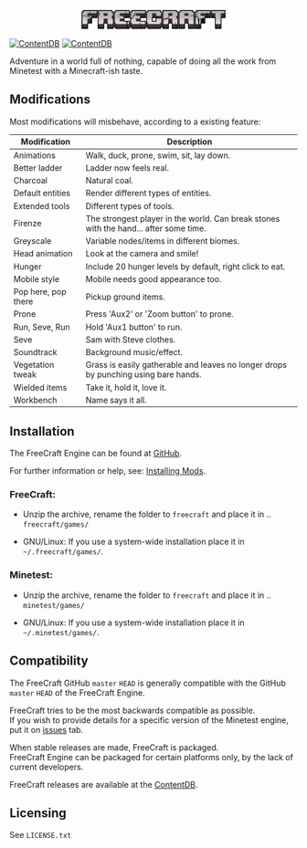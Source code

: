 <p align="center">
<img src="./.media/page_images/header.png" alt="FreeCraft logo" width="50%"/>
</p>

[![ContentDB](https://content.minetest.net/packages/KanuX/freecraft/shields/title/)](https://content.minetest.net/packages/KanuX/freecraft/)
[![ContentDB](https://content.minetest.net/packages/KanuX/freecraft/shields/downloads/)](https://content.minetest.net/packages/KanuX/freecraft/)

Adventure in a world full of nothing, capable of doing all the work from Minetest with a Minecraft-ish taste.

## Modifications

Most modifications will misbehave, according to a existing feature:

|   Modification        |   Description                                                                             |
|-----------------------|-------------------------------------------------------------------------------------------|
|   Animations          |   Walk, duck, prone, swim, sit, lay down.                                                 |
|   Better ladder       |   Ladder now feels real.                                                                  |
|   Charcoal            |   Natural coal.                                                                           |
|   Default entities    |   Render different types of entities.                                                     |
|   Extended tools      |   Different types of tools.                                                               |
|   Firenze             |   The strongest player in the world. Can break stones with the hand... after some time.   |
|   Greyscale           |   Variable nodes/items in different biomes.                                               |
|   Head animation      |   Look at the camera and smile!                                                           |
|   Hunger              |   Include 20 hunger levels by default, right click to eat.                                |
|   Mobile style        |   Mobile needs good appearance too.                                                       |
|   Pop here, pop there |   Pickup ground items.                                                                    |
|   Prone               |   Press 'Aux2' or 'Zoom button' to prone.                                                 |
|   Run, Seve, Run      |   Hold 'Aux1 button' to run.                                                              |
|   Seve                |   Sam with Steve clothes.                                                                 |
|   Soundtrack          |   Background music/effect.                                                                |
|   Vegetation tweak    |   Grass is easily gatherable and leaves no longer drops by punching using bare hands.     |
|   Wielded items       |   Take it, hold it, love it.                                                              |
|   Workbench           |   Name says it all.                                                                       |

## Installation

The FreeCraft Engine can be found at [GitHub](https://github.com/KanuX-14/fc-engine).

For further information or help, see: [Installing Mods](https://wiki.minetest.net/Installing_Mods).

### FreeCraft:

- Unzip the archive, rename the folder to `freecraft` and place it in .. `freecraft/games/`

- GNU/Linux: If you use a system-wide installation place it in `~/.freecraft/games/`.

### Minetest:

- Unzip the archive, rename the folder to `freecraft` and place it in .. `minetest/games/`

- GNU/Linux: If you use a system-wide installation place it in `~/.minetest/games/`.

## Compatibility

The FreeCraft GitHub `master` `HEAD` is generally compatible with the GitHub `master` `HEAD` of the FreeCraft Engine.

FreeCraft tries to be the most backwards compatible as possible.<br>
If you wish to provide details for a specific version of the Minetest engine, put it on [issues](https://github.com/KanuX-14/freecraft/issues/) tab.

When stable releases are made, FreeCraft is packaged.<br>
FreeCraft Engine can be packaged for certain platforms only, by the lack of current developers.

FreeCraft releases are available at the [ContentDB](https://content.minetest.net/packages/KanuX/freecraft/).

## Licensing

See `LICENSE.txt`
